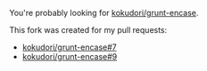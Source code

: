 You're probably looking for [kokudori/grunt-encase](https://github.com/kokudori/grunt-encase).

This fork was created for my pull requests:

* [kokudori/grunt-encase#7](https://github.com/kokudori/grunt-encase/pull/7)
* [kokudori/grunt-encase#9](https://github.com/kokudori/grunt-encase/pull/9)